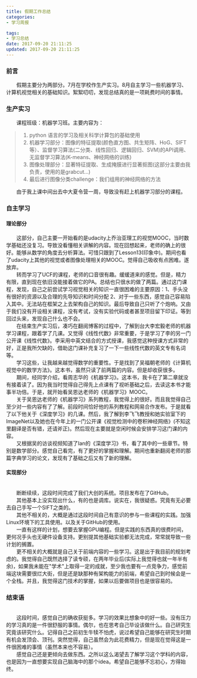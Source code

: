 ```yaml
---
title: 假期工作总结
categories:
- 学习周报

tags:
- 学习总结
date: 2017-09-20 21:11:25
updated: 2017-09-20 21:11:25
---
```


### 前言
&emsp;&emsp;假期主要分为两部分。7月在学校作生产实习。8月自主学习一些机器学习、计算机视觉相关的基础知识。絮絮叨叨，发现总结真的是一项耗费时间的事情。

<!--more-->
### 生产实习
&emsp;&emsp;课程班级：机器学习班。主要内容为：
> 1. python 语言的学习及相关科学计算包的基础使用
> 2. 机器学习部分：图像的特征提取(颜色直方图、共生矩阵、HoG、SIFT等）、监督学习算法(二分类、线性回归、逻辑回归、SVM)的API调用、无监督学习算法(K-means、神经网络的训练)
> 3. 图像处理部分：显著特征提取、生成掩膜进行显著抠图(这部分主要由我负责，使用的是grabcut...)
> 4. 最后进行图像分类challenge：我们组用的神经网络的方法

&emsp;&emsp;由于我上课中间出去中大夏令营一周，导致没有赶上机器学习部分的课程。

### 自主学习
#### 理论部分
&emsp;&emsp;这部分，自己主要一开始看的是udacity上乔治亚理工的视觉MOOC，当时数学基础还没复习。导致没看懂相关讲解的内容。现在回想起来，老师的确上的很好。能够从数学的角度去分析算法。可惜只跟到了Lesson13(印象中)。期间也看了udacity上其他的视觉或者图像处理相关的MOOC。觉得自己吸收有点困难。遂放弃。
<br/>&emsp;&emsp;转而学习了UCF的课程，老师的口音很有趣。缓缓道来的感觉。但是，精力有限，直到现在依旧没能接着做它的PA。总结也只很水的做了两篇。通过这门课程，发现，自己之前尝试学习视觉相关的知识一直很困难的主要原因：1、手头没有很好的资源以及合理的先导知识和时间分配 2、对于一些东西，感觉自己容易陷入其中。无法站在框架之上去架构自己的知识。最后导致自己只听了个炮响。又由于我们没有开设相关课程，没有考试，没有实验代码或者甚至项目留下印证。等到回过头来，发现自己什么也不会。
<br/>&emsp;&emsp;在结束生产实习后，凑巧在翻阅博客的过程中，了解到台大李宏毅老师的机器学习课程，跟着学了几课。又觉得《线性代数》非常重要，于是学习了李的另一门公开课《线性代数》。李采用中英文结合的方式授课，我感觉这种授课方式非常的好，正是我所欠缺的，借助这门课补充复习了一下一些线性代数的英文专有名词等。
<br/>&emsp;&emsp;学习这些，让我越来越觉得数学的重要性。于是找到了吴福朝老师的《计算机视觉中的数学方法》。这本书，虽然只读了前两篇的内容。但是却收获很多。
<br/>&emsp;&emsp;期间，经同学介绍，看周志华的《机器学习》。这本书，我卡在了第二章就没有接着读了。因为我当时觉得自己得先上点课有了视听基础之后，去读这本书才能事半功倍。于是，就开始看吴恩达老师的《机器学习》MOOC。
<br/>&emsp;&emsp;关于吴恩达老师的《机器学习》系列教程，我觉得上的很好。而且我觉得自己至少对一些内容有了了解。前段时间恰好他的系列教程和网易合作发布。于是就看了以下他关于《深度学习》的几课。然后，我了解到李飞飞教授和她实验室下的ImageNet以及她也在今年上的一门公开课《视觉检测中的卷积神经网络》(不知这里翻译是否有错，还请斧正)。然后现在主要就是空闲时候会安排学习这门课的内容。
<br/>&emsp;&emsp;又根据吴的访谈视频知道了Ian的《深度学习》书，看了其中的一些章节。特别是数学部分。感觉自己看完，有了更好的掌握和理解。期间也重新翻阅老师的那篇字典学习的论文，发现有了基础之后又有了新的理解。
#### 实现部分
<br/>&emsp;&emsp;断断续续，这段时间完成了我们大创的系统。项目发布在了GitHub。
<br/>&emsp;&emsp;其他基本上没实现出什么，有的也是调库。说实在，我很疑惑。究竟有无必要去自己手写一个SIFT之类的。
<br/>&emsp;&emsp;其他不相关的，大概是通过这段时间自己有意识的参与一些课程的实践。加强Linux环境下的工具使用。以及关于GitHub的使用。
<br/>&emsp;&emsp;一直有这样的计划，想要去掌握GPU编程。但是实践的东西真的很费时间，更何况手头也无硬件设备支持。更别提其他基础实验都无法完成，常常就导致一些计划的搁置。
<br/>&emsp;&emsp;更不相关的大概就是自己关于前端内容的一些学习。这是出于我目前的规划考虑的。我觉得自己既然选择了读专硕，在两年毕业后(实际上我觉得也就一年半有余)，如果我未能在"学术"上取得一定的成就，至少我也要有一点竞争力，感觉前端这块需要很烂大街，但是还是缺那种有架构能力的前端，希望自己到时候会是一个全栈。并且，我觉得这门技术的掌握，如果以后要做项目也是很容易的。
### 结束语
<br/>&emsp;&emsp;这段时间，感觉自己的确收获挺多。学习的效果比想象中的好一些。没有压力的学习真的是一件很舒服的事情。偶尔，也在思考自己毕设该做什么。自己研究生究竟该研究什么。记得自己之前初生牛犊不怕虎，说过希望自己能够在研究生时期有机会发顶会、顶刊。突然觉得，自己虽然会为此花费精力，但是现在觉得这是一件很困难的事情（虽然本来也不容易）。
<br/>&emsp;&emsp;感觉自己还是更倾向去做东西。之所以这么渴望去了解学习这个学科的内容，也是因为一直想要实现自己脑海中的那个idea。希望自己能够不忘初心，方得始终。